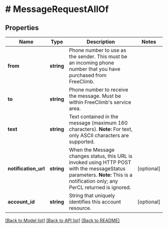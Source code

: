 # # MessageRequestAllOf

## Properties

Name | Type | Description | Notes
------------ | ------------- | ------------- | -------------
**from** | **string** | Phone number to use as the sender. This must be an incoming phone number that you have purchased from FreeClimb. | 
**to** | **string** | Phone number to receive the message. Must be within FreeClimb&#39;s service area. | 
**text** | **string** | Text contained in the message (maximum 160 characters).   **Note:** For text, only ASCII characters are supported. | 
**notification_url** | **string** | When the Message changes status, this URL is invoked using HTTP POST with the messageStatus parameters.  **Note:** This is a notification only; any PerCL returned is ignored. | [optional] 
**account_id** | **string** | String that uniquely identifies this account resource. | [optional] 

[[Back to Model list]](../../README.md#documentation-for-models) [[Back to API list]](../../README.md#documentation-for-api-endpoints) [[Back to README]](../../README.md)


